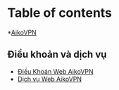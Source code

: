 # Table of contents

*[AikoVPN](README.md)

## Điều khoản và dịch vụ

* [Điều Khoản Web AikoVPN](dieukhoan-dichvu/dieukhoan.md)
* [Dịch vụ Web AikoVPN](dieukhoan-dichvu/dichvu.md)